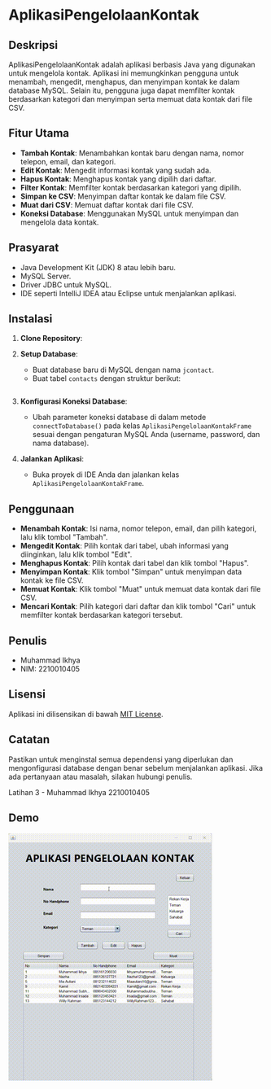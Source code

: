 # AplikasiPengelolaanKontak

## Deskripsi
AplikasiPengelolaanKontak adalah aplikasi berbasis Java yang digunakan untuk mengelola kontak. Aplikasi ini memungkinkan pengguna untuk menambah, mengedit, menghapus, dan menyimpan kontak ke dalam database MySQL. Selain itu, pengguna juga dapat memfilter kontak berdasarkan kategori dan menyimpan serta memuat data kontak dari file CSV.

## Fitur Utama
- **Tambah Kontak**: Menambahkan kontak baru dengan nama, nomor telepon, email, dan kategori.
- **Edit Kontak**: Mengedit informasi kontak yang sudah ada.
- **Hapus Kontak**: Menghapus kontak yang dipilih dari daftar.
- **Filter Kontak**: Memfilter kontak berdasarkan kategori yang dipilih.
- **Simpan ke CSV**: Menyimpan daftar kontak ke dalam file CSV.
- **Muat dari CSV**: Memuat daftar kontak dari file CSV.
- **Koneksi Database**: Menggunakan MySQL untuk menyimpan dan mengelola data kontak.

## Prasyarat
- Java Development Kit (JDK) 8 atau lebih baru.
- MySQL Server.
- Driver JDBC untuk MySQL.
- IDE seperti IntelliJ IDEA atau Eclipse untuk menjalankan aplikasi.

## Instalasi
1. **Clone Repository**:
2. **Setup Database**:
   - Buat database baru di MySQL dengan nama `jcontact`.
   - Buat tabel `contacts` dengan struktur berikut:
     ```  
3. **Konfigurasi Koneksi Database**:
   - Ubah parameter koneksi database di dalam metode `connectToDatabase()` pada kelas `AplikasiPengelolaanKontakFrame` sesuai dengan pengaturan MySQL Anda (username, password, dan nama database).

4. **Jalankan Aplikasi**:
   - Buka proyek di IDE Anda dan jalankan kelas `AplikasiPengelolaanKontakFrame`.

## Penggunaan
- **Menambah Kontak**: Isi nama, nomor telepon, email, dan pilih kategori, lalu klik tombol "Tambah".
- **Mengedit Kontak**: Pilih kontak dari tabel, ubah informasi yang diinginkan, lalu klik tombol "Edit".
- **Menghapus Kontak**: Pilih kontak dari tabel dan klik tombol "Hapus".
- **Menyimpan Kontak**: Klik tombol "Simpan" untuk menyimpan data kontak ke file CSV.
- **Memuat Kontak**: Klik tombol "Muat" untuk memuat data kontak dari file CSV.
- **Mencari Kontak**: Pilih kategori dari daftar dan klik tombol "Cari" untuk memfilter kontak berdasarkan kategori tersebut.

## Penulis
- Muhammad Ikhya
- NIM: 2210010405

## Lisensi
Aplikasi ini dilisensikan di bawah [MIT License](LICENSE).

## Catatan
Pastikan untuk menginstal semua dependensi yang diperlukan dan mengonfigurasi database dengan benar sebelum menjalankan aplikasi. Jika ada pertanyaan atau masalah, silakan hubungi penulis.


 Latihan 3 - Muhammad Ikhya 2210010405

 ## Demo
 ![Demo GIF](img/Kontakdemo.gif)
